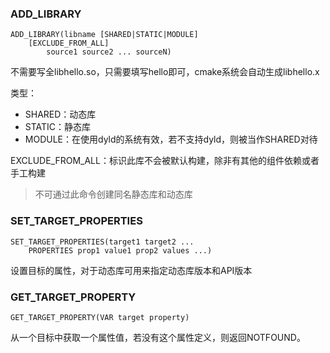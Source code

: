### ADD\_LIBRARY

```
ADD_LIBRARY(libname [SHARED|STATIC|MODULE]
    [EXCLUDE_FROM_ALL]
        source1 source2 ... sourceN)
```
不需要写全libhello.so，只需要填写hello即可，cmake系统会自动生成libhello.x

类型：

 - SHARED：动态库
 - STATIC：静态库
 - MODULE：在使用dyld的系统有效，若不支持dyld，则被当作SHARED对待
 
EXCLUDE_FROM_ALL：标识此库不会被默认构建，除非有其他的组件依赖或者手工构建

> 不可通过此命令创建同名静态库和动态库

### SET\_TARGET\_PROPERTIES

```
SET_TARGET_PROPERTIES(target1 target2 ...
    PROPERTIES prop1 value1 prop2 values ...)
```

设置目标的属性，对于动态库可用来指定动态库版本和API版本

### GET\_TARGET\_PROPERTY

```
GET_TARGET_PROPERTY(VAR target property)
```

从一个目标中获取一个属性值，若没有这个属性定义，则返回NOTFOUND。